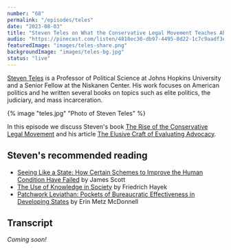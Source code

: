 ```yaml
---
number: "68"
permalink: "/episodes/teles"
date: "2023-08-03"
title: "Steven Teles on What the Conservative Legal Movement Teaches About Policy Advocacy"
audio: "https://pinecast.com/listen/4810ec30-db97-4495-8d22-1c7c9aadf3ee.mp3"
featuredImage: "images/teles-share.png"
backgroundImage: "images/teles-bg.jpg"
status: "live"
---
```


[Steven Teles](https://politicalscience.jhu.edu/directory/steven-teles/) is a Professor of Political Science at Johns Hopkins University and a Senior Fellow at the Niskanen Center. His work focuses on American politics and he written several books on topics such as elite politics, the judiciary, and mass incarceration.

<div class="episode-image_variable episode-image_smaller">

{% image "teles.jpg" "Photo of Steven Teles" %}

</div>

In this episode we discuss Steven's book [The Rise of the Conservative Legal Movement](https://www.goodreads.com/book/show/20159153-the-rise-of-the-conservative-legal-movement) and his article [The Elusive Craft of Evaluating Advocacy](https://ssir.org/articles/entry/the_elusive_craft_of_evaluating_advocacy).

## Steven's recommended reading

* [Seeing Like a State: How Certain Schemes to Improve the Human Condition Have Failed](https://www.goodreads.com/book/show/20186.Seeing_Like_a_State) by James Scott
* [The Use of Knowledge in Society](https://www.cato.org/sites/cato.org/files/articles/hayek-use-knowledge-society.pdf) by Friedrich Hayek
* [Patchwork Leviathan: Pockets of Bureaucratic Effectiveness in Developing States](https://www.goodreads.com/book/show/51801402-patchwork-leviathan) by Erin Metz McDonnell

## Transcript

*Coming soon!*

